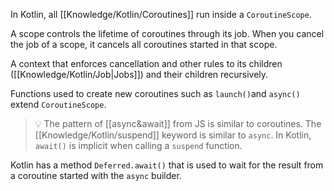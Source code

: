 In Kotlin, all [[Knowledge/Kotlin/Coroutines]] run inside a `CoroutineScope`.

A scope controls the lifetime of coroutines through its job. When you cancel the job of a scope, it cancels all coroutines started in that scope.

A context that enforces cancellation and other rules to its children ([[Knowledge/Kotlin/Job|Jobs]]) and their children recursively.

Functions used to create new coroutines such as `launch()`and `async()` extend `CoroutineScope`.

> 💡 The pattern of [[async&await]] from JS is similar to coroutines. The [[Knowledge/Kotlin/suspend]] keyword is similar to `async`. In Kotlin, `await()` is implicit when calling a `suspend` function.

Kotlin has a method `Deferred.await()` that is used to wait for the result from a coroutine started with the `async` builder.

<!--
Let's look at the full signature of `launch()` to understand the next important concept in coroutines.

```
fun CoroutineScope.launch {    context: CoroutineContext = EmptyCoroutineContext,    start: CoroutineStart = CoroutineStart.DEFAULT,    block: suspend CoroutineScope.() -> Unit}
```

Behind the scenes, the block of code you passed to launch is marked with the `suspend` keyword. Suspend signals that a block of code or function can be paused or resumed.
-->
